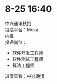 # 8-25 16:40
中兴通讯秋招  
投递平台：Moka  
内推  
投递岗位：
+ 软件开发工程师
+ 软件测试工程师
+ 算法工程师

进度查看：[中兴通讯](https://app.mokahr.com/campus-recruitment/zte/46903#/candidateHome/applications)